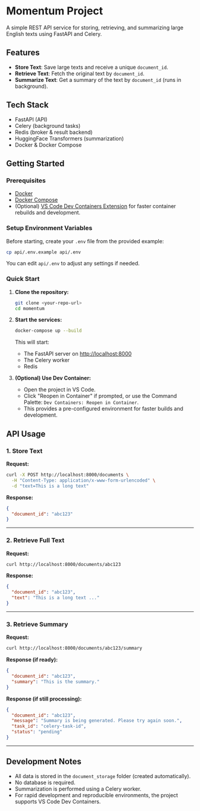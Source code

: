 # Momentum Project

A simple REST API service for storing, retrieving, and summarizing large English texts using FastAPI and Celery.

## Features

- **Store Text**: Save large texts and receive a unique `document_id`.
- **Retrieve Text**: Fetch the original text by `document_id`.
- **Summarize Text**: Get a summary of the text by `document_id` (runs in background).

## Tech Stack

- FastAPI (API)
- Celery (background tasks)
- Redis (broker & result backend)
- HuggingFace Transformers (summarization)
- Docker & Docker Compose

## Getting Started

### Prerequisites

- [Docker](https://www.docker.com/)
- [Docker Compose](https://docs.docker.com/compose/)
- (Optional) [VS Code Dev Containers Extension](https://marketplace.visualstudio.com/items?itemName=ms-vscode-remote.remote-containers) for faster container rebuilds and development.

### Setup Environment Variables

Before starting, create your `.env` file from the provided example:

```sh
cp api/.env.example api/.env
```

You can edit `api/.env` to adjust any settings if needed.

### Quick Start

1. **Clone the repository:**

   ```sh
   git clone <your-repo-url>
   cd momentum
   ```

2. **Start the services:**

   ```sh
   docker-compose up --build
   ```

   This will start:
   - The FastAPI server on [http://localhost:8000](http://localhost:8000)
   - The Celery worker
   - Redis

3. **(Optional) Use Dev Container:**
   - Open the project in VS Code.
   - Click "Reopen in Container" if prompted, or use the Command Palette: `Dev Containers: Reopen in Container`.
   - This provides a pre-configured environment for faster builds and development.

## API Usage

### 1. Store Text

**Request:**

```sh
curl -X POST http://localhost:8000/documents \
  -H "Content-Type: application/x-www-form-urlencoded" \
  -d "text=This is a long text"
```

**Response:**

```json
{
  "document_id": "abc123"
}
```

---

### 2. Retrieve Full Text

**Request:**

```sh
curl http://localhost:8000/documents/abc123
```

**Response:**

```json
{
  "document_id": "abc123",
  "text": "This is a long text ..."
}
```

---

### 3. Retrieve Summary

**Request:**

```sh
curl http://localhost:8000/documents/abc123/summary
```

**Response (if ready):**

```json
{
  "document_id": "abc123",
  "summary": "This is the summary."
}
```

**Response (if still processing):**

```json
{
  "document_id": "abc123",
  "message": "Summary is being generated. Please try again soon.",
  "task_id": "celery-task-id",
  "status": "pending"
}
```

---

## Development Notes

- All data is stored in the `document_storage` folder (created automatically).
- No database is required.
- Summarization is performed using a Celery worker.
- For rapid development and reproducible environments, the project supports VS Code Dev Containers.
